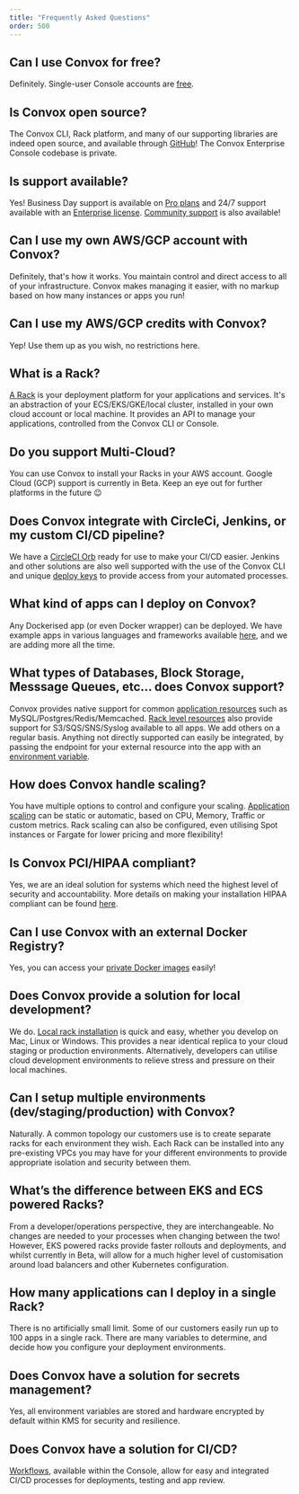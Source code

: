 ```yaml
---
title: "Frequently Asked Questions"
order: 500
---
```


## Can I use Convox for free?

  Definitely.  Single-user Console accounts are [free](https://console.convox.com/signup).

## Is Convox open source?

  The Convox CLI, Rack platform, and many of our supporting libraries are indeed open source, and available through [GitHub](https://github.com/convox)!  The Convox Enterprise Console codebase is private.

## Is support available?

  Yes!  Business Day support is available on [Pro plans](/pricing) and 24/7 support available with an [Enterprise license](/enterprise).  [Community support](https://community.convox.com/) is also available!

## Can I use my own AWS/GCP account with Convox?

  Definitely, that's how it works.  You maintain control and direct access to all of your infrastructure.  Convox makes managing it easier, with no markup based on how many instances or apps you run!

## Can I use my AWS/GCP credits with Convox?

  Yep!  Use them up as you wish, no restrictions here.

## What is a Rack?

  [A Rack](/introduction/rack) is your deployment platform for your applications and services.  It's an abstraction of your ECS/EKS/GKE/local cluster, installed in your own cloud account or local machine.  It provides an API to manage your applications, controlled from the Convox CLI or Console.  

## Do you support Multi-Cloud?

  You can use Convox to install your Racks in your AWS account.  Google Cloud (GCP) support is currently in Beta.  Keep an eye out for further platforms in the future 😉

## Does Convox integrate with CircleCi, Jenkins, or my custom CI/CD pipeline?

  We have a [CircleCI Orb](https://circleci.com/orbs/registry/orb/convox/orb) ready for use to make your CI/CD easier.  Jenkins and other solutions are also well supported with the use of the Convox CLI and unique [deploy keys](/console/deploy-keys) to provide access from your automated processes.  

## What kind of apps can I deploy on Convox?

  Any Dockerised app (or even Docker wrapper) can be deployed.  We have example apps in various languages and frameworks available [here](/example-apps/examples), and we are adding more all the time.

## What types of Databases, Block Storage, Messsage Queues, etc… does Convox support?

  Convox provides native support for common [application resources](/application/resources) such as MySQL/Postgres/Redis/Memcached.  [Rack level resources](/gen1/resources) also provide support for S3/SQS/SNS/Syslog available to all apps.  We add others on a regular basis.  Anything not directly supported can easily be integrated, by passing the endpoint for your external resource into the app with an [environment variable](/application/environment).  

## How does Convox handle scaling?

  You have multiple options to control and configure your scaling.  [Application scaling](/deployment/scaling) can be static or automatic, based on CPU, Memory, Traffic or custom metrics.  Rack scaling can also be configured, even utilising Spot instances or Fargate for lower pricing and more flexibility!

## Is Convox PCI/HIPAA compliant?

  Yes, we are an ideal solution for systems which need the highest level of security and accountability.  More details on making your installation HIPAA compliant can be found [here](reference/hipaa-compliance).

## Can I use Convox with an external Docker Registry?

  Yes, you can access your [private Docker images](/deployment/private-registries) easily!

## Does Convox provide a solution for local development?

  We do.  [Local rack installation](/development/running-locally) is quick and easy, whether you develop on Mac, Linux or Windows.  This provides a near identical replica to your cloud staging or production environments.  Alternatively, developers can utilise cloud development environments to relieve stress and pressure on their local machines.

## Can I setup multiple environments (dev/staging/production) with Convox?

  Naturally.  A common topology our customers use is to create separate racks for each environment they wish.  Each Rack can be installed into any pre-existing VPCs you may have for your different environments to provide appropriate isolation and security between them.

## What’s the difference between EKS and ECS powered Racks?

  From a developer/operations perspective, they are interchangeable.  No changes are needed to your processes when changing between the two!  However, EKS powered racks provide faster rollouts and deployments, and whilst currently in Beta, will allow for a much higher level of customisation around load balancers and other Kubernetes configuration.

## How many applications can I deploy in a single Rack?

  There is no artificially small limit.  Some of our customers easily run up to 100 apps in a single rack.  There are many variables to determine, and decide how you configure your deployment environments.

## Does Convox have a solution for secrets management?

  Yes, all environment variables are stored and hardware encrypted by default within KMS for security and resilience.

## Does Convox have a solution for CI/CD?

  [Workflows](/console/workflows), available within the Console, allow for easy and integrated CI/CD processes for deployments, testing and app review.

